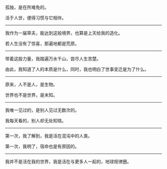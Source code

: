 孤独，是在所难免的。

活于人世，便得习惯与它相伴。

___

我作为一届草夫，能达到这般境界，也算是上天给我的造化。

若人生没有了惊喜，那遍地都是荒原。

___

带着这股力量，我踏遍万水千山，尝尽人生苦楚。

由此，我知道了人的本质是什么，同时，我也明白了世事变迁是为了什么。

___

原来，人不是人，是生物。

世界也不是世界，是未知。

___

我唯一见过的，是别人见过无数次的。

我每天看的，别人却无处知晓。

___

第一次，我了解到，我是活在混沌中的人类。

第一次，我明了，宿命也是有原因的。

___

我并不是活在我的世界，我是活在与更多人一起的，地球规律圈。